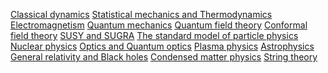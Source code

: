 [Classical dynamics](http://ncatlab.org/nlab/show/mylab+Classical+dynamics+books)
[Statistical mechanics and Thermodynamics](http://ncatlab.org/nlab/show/mylab+Statistical+mechanics+and+thermodynamics+books)
[Electromagnetism](http://ncatlab.org/nlab/show/mylab+Electromagnetism+books)
[Quantum mechanics](http://ncatlab.org/nlab/show/mylab+Quantum+mechanics+books)
[Quantum field theory]() 
[Conformal field theory]() 
[SUSY and SUGRA]()
[The standard model of particle physics]() 
[Nuclear physics]()
[Optics and Quantum optics]() 
[Plasma physics]()
[Astrophysics]()
[General relativity and Black holes]() 
[Condensed matter physics]()
[String theory]()